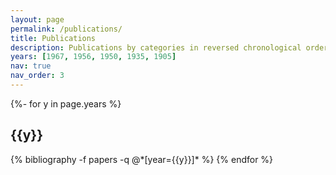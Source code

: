 ```yaml
---
layout: page
permalink: /publications/
title: Publications
description: Publications by categories in reversed chronological order.
years: [1967, 1956, 1950, 1935, 1905]
nav: true
nav_order: 3
---
```

<!-- _pages/publications.md -->
<div class="publications">

{%- for y in page.years %}
  <h2 class="year">{{y}}</h2>
  {% bibliography -f papers -q @*[year={{y}}]* %}
{% endfor %}

</div>
